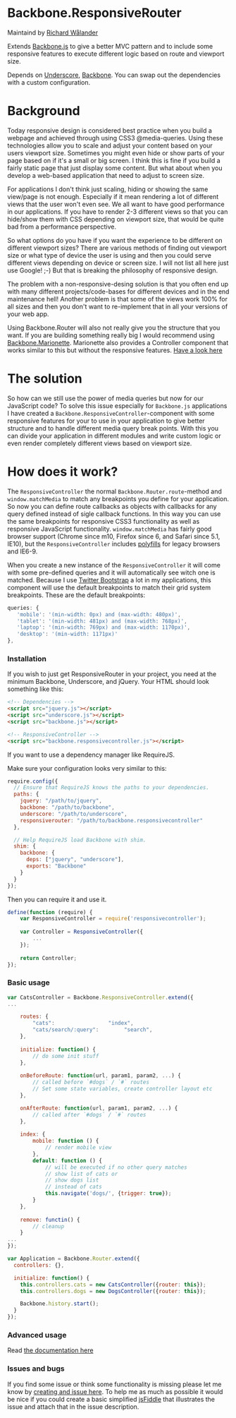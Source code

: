 Backbone.ResponsiveRouter
=========================

Maintaind by [Richard Wålander](http://www.richardwalander.com)

Extends [Backbone.js](http://backbonejs.org) to give a better MVC pattern and to include some responsive features to execute different logic based on route and viewport size.

Depends on [Underscore](http://underscorejs.org), [Backbone](http://backbonejs.org). You can swap out the dependencies with a custom configuration.

Background
==========
Today responsive design is considered best practice when you build a webpage and achieved through using CSS3 @media-queries. Using these technologies allow you to scale and adjust your content based on your users viewport size. Sometimes you might even hide or show parts of your page based on if it's a small or big screen. I think this is fine if you build a fairly static page that just display some content. But what about when you develop a web-based application that need to adjust to screen size.

For applications I don't think just scaling, hiding or showing the same view/page is not enough. Especially if it mean rendering a lot of different views that the user won't even see. We all want to have good performance in our applications. If you have to render 2-3 different views so that you can hide/show them with CSS depending on viewport size, that would be quite bad from a performance perspective.

So what options do you have if you want the experience to be different on different viewport sizes? There are various methods of finding out viewport size or what type of device the user is using and then you could serve different views depending on device or screen size. I will not list all here just use Google! ;-) But that is breaking the philosophy of responsive design.

The problem with a non-responsive-desing solution is that you often end up with many different projects/code-bases for different devices and in the end maintenance hell! Another problem is that some of the views work 100% for all sizes and then you don't want to re-implement that in all your versions of your web app.

Using Backbone.Router will also not really give you the structure that you want. If you are building something really big I would recommend using [Backbone.Marionette](http://marionettejs.com/). Marionette also provides a Controller component that works similar to this but without the responsive features. [Have a look here](https://github.com/marionettejs/backbone.marionette/blob/master/docs/marionette.controller.md) 

The solution
============

So how can we still use the power of media queries but now for our JavaScript code? To solve this issue especially for `Backbone.js` applications I have created a `Backbone.ResponsiveController`-component with some responsive features for your to use in your application to give better structure and to handle different media query break points. With this you can divide your application in different modules and write custom logic or even render completely different views based on viewport size.

How does it work?
=================
The `ResponsiveController` the normal `Backbone.Router.route`-method and `window.matchMedia` to match any breakpoints you define for your application. So now you can define route callbacks as objects with callbacks for any query defined instead of sigle callback functions. In this way you can use the same breakpoints for responsive CSS3 functionality as well as responsive JavaScript functionality. `window.matchMedia` has fairly good browser support (Chrome since m10, Firefox since 6, and Safari since 5.1, IE10), but the `ResponsiveController` includes [polyfills](https://github.com/paulirish/matchMedia.js/) for legacy browsers and IE6-9.

When you create a new instance of the `ResponsiveController` it will come with some pre-defined queries and it will automatically see witch one is matched. Because I use [Twitter Bootstrap](http://getbootstrap.com) a lot in my applications, this component will use the default breakpoints to match their grid system breakpoints. These are the default breakpoints:

 ```javascript
queries: {
	'mobile': '(min-width: 0px) and (max-width: 480px)',
	'tablet': '(min-width: 481px) and (max-width: 768px)',
	'laptop': '(min-width: 769px) and (max-width: 1170px)',
	'desktop': '(min-width: 1171px)'
},
 ```
### Installation
If you wish to just get ResponsiveRouter in your project, you need at the minimum Backbone, Underscore, and jQuery. Your HTML should look something like this:

```html
<!-- Dependencies -->
<script src="jquery.js"></script>
<script src="underscore.js"></script>
<script src="backbone.js"></script>

<!-- ResponsiveController -->
<script src="backbone.responsivecontroller.js"></script>
```
If you want to use a dependency manager like RequireJS.

Make sure your configuration looks very similar to this:

```javascript
require.config({
  // Ensure that RequireJS knows the paths to your dependencies.
  paths: {
    jquery: "/path/to/jquery",
    backbone: "/path/to/backbone",
    underscore: "/path/to/underscore",
    responsiverouter: "/path/to/backbone.responsivecontroller"
  },

  // Help RequireJS load Backbone with shim.
  shim: {
    backbone: {
      deps: ["jquery", "underscore"],
      exports: "Backbone"
    }
  }
});
```

Then you can require it and use it.

```javascript
define(function (require) {
	var ResponsiveController = require('responsivecontroller');
	
	var Controller = ResponsiveController({
		...
	});
	
	return Controller;
});
```

### Basic usage
```javascript
var CatsController = Backbone.ResponsiveController.extend({
...

	routes: {
		"cats":                 "index",
		"cats/search/:query":        "search",
	},
	
	initialize: function() {
    	// do some init stuff
  	},
  	
  	onBeforeRoute: function(url, param1, param2, ...) {
    	// called before `#dogs` / `#` routes
    	// Set some state variables, create controller layout etc
  	},

  	onAfterRoute: function(url, param1, param2, ...) {
    	// called after `#dogs` / `#` routes
  	},
	
	index: {
		mobile: function () {
			// render mobile view			
		},
		default: function () {
			// will be executed if no other query matches
			// show list of cats or
			// show dogs list
    		// instead of cats
    		this.navigate('dogs/', {trigger: true});
		}
	},
	
	remove: functin() {
    	// cleanup
  	}
...
});

var Application = Backbone.Router.extend({
  controllers: {},

  initialize: function() {
    this.controllers.cats = new CatsController({router: this});
    this.controllers.dogs = new DogsController({router: this});

    Backbone.history.start();
  }
});
```

### Advanced usage
Read [the documentation here](https://github.com/ricwa230/backbone.responsiverouter/wiki)

### Issues and bugs
If you find some issue or think some functionality is missing please let me know by [creating and issue here](https://github.com/ricwa230/backbone.responsiverouter/issues). To help me as much as possible it would be nice if you could create a basic simplified [jsFiddle](http://jsfiddle.net) that illustrates the issue and attach that in the issue description.